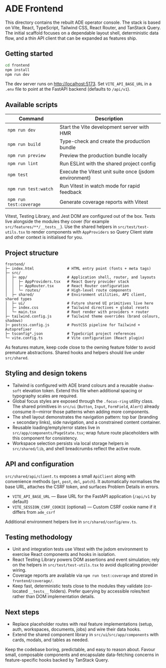 # ADE Frontend

This directory contains the rebuilt ADE operator console. The stack is based on
Vite, React, TypeScript, Tailwind CSS, React Router, and TanStack Query. The
initial scaffold focuses on a dependable layout shell, deterministic data flow,
and a thin API client that can be expanded as features ship.

## Getting started

```bash
cd frontend
npm install
npm run dev
```

The dev server runs on <http://localhost:5173>. Set `VITE_API_BASE_URL` in a
`.env` file to point at the FastAPI backend (defaults to `/api/v1`).

## Available scripts

| Command             | Description                                             |
| ------------------- | ------------------------------------------------------- |
| `npm run dev`       | Start the Vite development server with HMR              |
| `npm run build`     | Type-check and create the production bundle             |
| `npm run preview`   | Preview the production bundle locally                   |
| `npm run lint`      | Run ESLint with the shared project config               |
| `npm test`          | Execute the Vitest unit suite once (jsdom environment)  |
| `npm run test:watch` | Run Vitest in watch mode for rapid feedback            |
| `npm run test:coverage` | Generate coverage reports with Vitest             |

Vitest, Testing Library, and Jest DOM are configured out of the box. Tests live
alongside the modules they cover (for example `src/features/**/__tests__`). Use
the shared helpers in `src/test/test-utils.tsx` to render components with
`AppProviders` so Query Client state and other context is initialised for you.

## Project structure

```
frontend/
├─ index.html               # HTML entry point (fonts + meta tags)
├─ src/
│  ├─ app/                  # Application shell, router, and layouts
│  │  ├─ AppProviders.tsx   # React Query provider stack
│  │  ├─ AppRouter.tsx      # React Router configuration
│  │  └─ routes/            # High-level route components
│  ├─ shared/               # Environment utilities, API client, shared types
│  ├─ ui/                   # Future shared UI primitives live here
│  ├─ index.css             # Tailwind directives + global resets
│  └─ main.tsx              # Root render with providers + router
├─ tailwind.config.js       # Tailwind theme overrides (brand colours, shadows)
├─ postcss.config.js        # PostCSS pipeline for Tailwind + Autoprefixer
├─ tsconfig*.json           # TypeScript project references
└─ vite.config.ts           # Vite configuration (React plugin)
```

As features mature, keep code close to the owning feature folder to avoid
premature abstractions. Shared hooks and helpers should live under `src/shared`.

## Styling and design tokens

- Tailwind is configured with ADE brand colours and a reusable `shadow-soft`
  elevation token. Extend this file when additional spacing or typography scales
  are required.
- Global focus styles are exposed through the `.focus-ring` utility class. The shared primitives in `src/ui`
  (`Button`, `Input`, `FormField`, `Alert`) already consume it—mirror those patterns when adding more components.
- The shell layout demonstrates the navigation pattern: top bar (branding +
  secondary links), side navigation, and a constrained content container.
- Reusable loading/empty/error states live in `src/app/components/PageState.tsx`; wrap future route placeholders with this component for consistency.
- Workspace selection persists via local storage helpers in `src/shared/lib`, and shell breadcrumbs reflect the active route.

## API and configuration

`src/shared/api/client.ts` exposes a small `ApiClient` along with convenience
methods (`get`, `post`, `del`, `patch`). It automatically normalises the base
URL, attaches the CSRF token, and surfaces Problem Details in errors.

- `VITE_API_BASE_URL` — Base URL for the FastAPI application (`/api/v1` by default)
- `VITE_SESSION_CSRF_COOKIE` (optional) — Custom CSRF cookie name if it differs
  from `ade_csrf`

Additional environment helpers live in `src/shared/config/env.ts`.

## Testing methodology

- Unit and integration tests use Vitest with the jsdom environment to exercise
  React components and hooks in isolation.
- React Testing Library powers DOM assertions and event simulation; rely on the
  helpers in `src/test/test-utils.tsx` to avoid duplicating provider wiring.
- Coverage reports are available via `npm run test:coverage` and stored in
  `frontend/coverage/`.
- Keep fast, deterministic tests close to the modules they validate (co-located
  `__tests__` folders). Prefer querying by accessible roles/text rather than
  DOM implementation details.

## Next steps

- Replace placeholder routes with real feature implementations (setup, auth,
  workspaces, documents, jobs) and wire their data hooks.
- Extend the shared component library in `src/ui`/`src/app/components` with
  cards, modals, and tables as needed.

Keep the codebase boring, predictable, and easy to reason about. Favour small,
composable components and encapsulate data-fetching concerns in feature-specific
hooks backed by TanStack Query.
